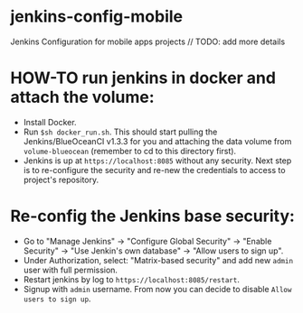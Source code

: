 # jenkins-config-mobile
Jenkins Configuration for mobile apps projects
// TODO: add more details

# HOW-TO run jenkins in docker and attach the volume:
- Install Docker.
- Run `$sh docker_run.sh`. This should start pulling the Jenkins/BlueOceanCI v1.3.3 for you and attaching the data volume from `volume-blueocean` (remember to cd to this directory first).
- Jenkins is up at `https://localhost:8085` without any security. Next step is to re-configure the security and re-new the credentials to access to project's repository.

# Re-config the Jenkins base security:
- Go to "Manage Jenkins" -> "Configure Global Security" -> "Enable Security" -> "Use Jenkin's own database" -> "Allow users to sign up".
- Under Authorization, select: "Matrix-based security" and add new `admin` user with full permission.
- Restart jenkins by log to `https://localhost:8085/restart`.
- Signup with `admin` username. From now you can decide to disable `Allow users to sign up`.
